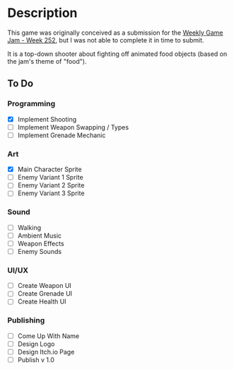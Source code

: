 # Description
This game was originally conceived as a submission for the [Weekly Game Jam - Week 252](https://itch.io/jam/weekly-game-jam-252), but I was not able to complete it in time to submit.

It is a top-down shooter about fighting off animated food objects (based on the jam's theme of "food").

## To Do

### Programming
- [x] Implement Shooting
- [ ] Implement Weapon Swapping / Types
- [ ] Implement Grenade Mechanic

### Art
- [x] Main Character Sprite
- [ ] Enemy Variant 1 Sprite
- [ ] Enemy Variant 2 Sprite
- [ ] Enemy Variant 3 Sprite

### Sound
- [ ] Walking
- [ ] Ambient Music
- [ ] Weapon Effects
- [ ] Enemy Sounds

### UI/UX
- [ ] Create Weapon UI
- [ ] Create Grenade UI
- [ ] Create Health UI

### Publishing
- [ ] Come Up With Name
- [ ] Design Logo
- [ ] Design Itch.io Page
- [ ] Publish v 1.0